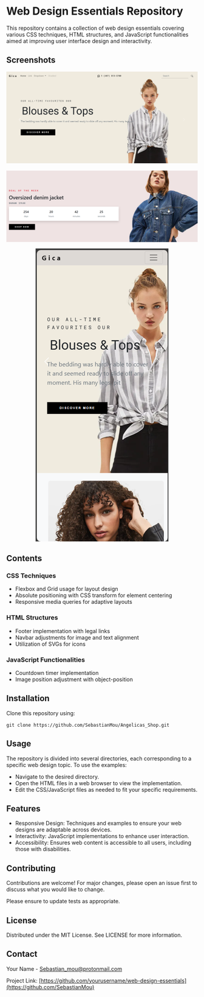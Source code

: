 <h1>Web Design Essentials Repository</h1>
<p>This repository contains a collection of web design essentials covering various CSS techniques, HTML structures, and JavaScript functionalities aimed at improving user interface design and interactivity.</p>

## Screenshots
<p align="center">
  <img src="./static/gitimages/Screenshot 2024-04-20 185433.png" alt="hiddenS">
</p>

<p align="center">
  <img src="./static/gitimages/Screenshot 2024-04-20 185507.png" alt="hiddengif">
</p>

<p align="center">
  <img src="./static/gitimages/Screenshot 2024-04-20 185353.png" alt="Logo">
</p>

<h2>Contents</h2>
<h3>CSS Techniques</h3>
<ul>
  <li>Flexbox and Grid usage for layout design</li>
  <li>Absolute positioning with CSS transform for element centering</li>
  <li>Responsive media queries for adaptive layouts</li>
</ul>

<h3>HTML Structures</h3>
<ul>
  <li>Footer implementation with legal links</li>
  <li>Navbar adjustments for image and text alignment</li>
  <li>Utilization of SVGs for icons</li>
</ul>

<h3>JavaScript Functionalities</h3>
<ul>
  <li>Countdown timer implementation</li>
  <li>Image position adjustment with object-position</li>
</ul>

<h2>Installation</h2>
<p>Clone this repository using:</p>
<pre><code>git clone https://github.com/SebastianMou/Angelicas_Shop.git</code></pre>

<h2>Usage</h2>
<p>The repository is divided into several directories, each corresponding to a specific web design topic. To use the examples:</p>
<ul>
  <li>Navigate to the desired directory.</li>
  <li>Open the HTML files in a web browser to view the implementation.</li>
  <li>Edit the CSS/JavaScript files as needed to fit your specific requirements.</li>
</ul>

<h2>Features</h2>
<ul>
  <li>Responsive Design: Techniques and examples to ensure your web designs are adaptable across devices.</li>
  <li>Interactivity: JavaScript implementations to enhance user interaction.</li>
  <li>Accessibility: Ensures web content is accessible to all users, including those with disabilities.</li>
</ul>

<h2>Contributing</h2>
<p>Contributions are welcome! For major changes, please open an issue first to discuss what you would like to change.</p>
<p>Please ensure to update tests as appropriate.</p>

<h2>License</h2>
<p>Distributed under the MIT License. See LICENSE for more information.</p>

<h2>Contact</h2>
<p>Your Name - <a href="Sebastian_mou@protonmail.com">Sebastian_mou@protonmail.com</a></p>
<p>Project Link: <a href="[https://github.com/yourusername/web-design-essentials](https://github.com/SebastianMou)">[https://github.com/yourusername/web-design-essentials](https://github.com/SebastianMou)</a></p>
